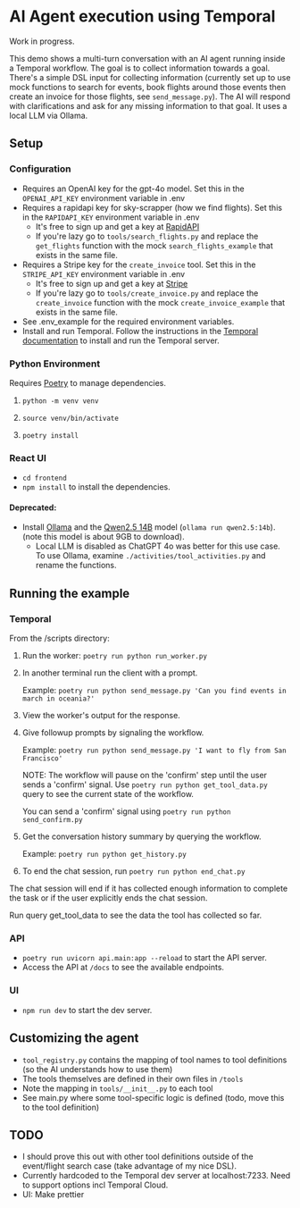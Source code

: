 # AI Agent execution using Temporal

Work in progress.

This demo shows a multi-turn conversation with an AI agent running inside a Temporal workflow. The goal is to collect information towards a goal. There's a simple DSL input for collecting information (currently set up to use mock functions to search for events, book flights around those events then create an invoice for those flights, see `send_message.py`). The AI will respond with clarifications and ask for any missing information to that goal. It uses a local LLM via Ollama.

## Setup

### Configuration
* Requires an OpenAI key for the gpt-4o model. Set this in the `OPENAI_API_KEY` environment variable in .env
* Requires a rapidapi key for sky-scrapper (how we find flights). Set this in the `RAPIDAPI_KEY` environment variable in .env
    * It's free to sign up and get a key at [RapidAPI](https://rapidapi.com/apiheya/api/sky-scrapper)
    * If you're lazy go to `tools/search_flights.py` and replace the `get_flights` function with the mock `search_flights_example` that exists in the same file.
* Requires a Stripe key for the `create_invoice` tool. Set this in the `STRIPE_API_KEY` environment variable in .env
    * It's free to sign up and get a key at [Stripe](https://stripe.com/)
    * If you're lazy go to `tools/create_invoice.py` and replace the `create_invoice` function with the mock `create_invoice_example` that exists in the same file.
* See .env_example for the required environment variables.
* Install and run Temporal. Follow the instructions in the [Temporal documentation](https://learn.temporal.io/getting_started/python/dev_environment/#set-up-a-local-temporal-service-for-development-with-temporal-cli) to install and run the Temporal server.

### Python Environment

Requires [Poetry](https://python-poetry.org/) to manage dependencies.

1. `python -m venv venv`

2. `source venv/bin/activate`

3. `poetry install`

### React UI
- `cd frontend`
- `npm install` to install the dependencies.


#### Deprecated:
* Install [Ollama](https://ollama.com) and the [Qwen2.5 14B](https://ollama.com/library/qwen2.5) model (`ollama run qwen2.5:14b`). (note this model is about 9GB to download).
  * Local LLM is disabled as ChatGPT 4o was better for this use case. To use Ollama, examine `./activities/tool_activities.py` and rename the functions.


## Running the example

### Temporal

From the /scripts directory:

1. Run the worker: `poetry run python run_worker.py`
2. In another terminal run the client with a prompt.

    Example: `poetry run python send_message.py 'Can you find events in march in oceania?'`

3. View the worker's output for the response.
4. Give followup prompts by signaling the workflow.

    Example: `poetry run python send_message.py 'I want to fly from San Francisco'`

    NOTE: The workflow will pause on the 'confirm' step until the user sends a 'confirm' signal. Use `poetry run python get_tool_data.py` query to see the current state of the workflow.

    You can send a 'confirm' signal using `poetry run python send_confirm.py`
5. Get the conversation history summary by querying the workflow.
    
    Example: `poetry run python get_history.py`
6. To end the chat session, run `poetry run python end_chat.py`

The chat session will end if it has collected enough information to complete the task or if the user explicitly ends the chat session.

Run query get_tool_data to see the data the tool has collected so far.

### API
- `poetry run uvicorn api.main:app --reload` to start the API server.
- Access the API at `/docs` to see the available endpoints.

### UI
- `npm run dev` to start the dev server.

## Customizing the agent
- `tool_registry.py` contains the mapping of tool names to tool definitions (so the AI understands how to use them)
- The tools themselves are defined in their own files in `/tools`
- Note the mapping in `tools/__init__.py` to each tool
- See main.py where some tool-specific logic is defined (todo, move this to the tool definition)

## TODO
- I should prove this out with other tool definitions outside of the event/flight search case (take advantage of my nice DSL).
- Currently hardcoded to the Temporal dev server at localhost:7233. Need to support options incl Temporal Cloud.
- UI: Make prettier